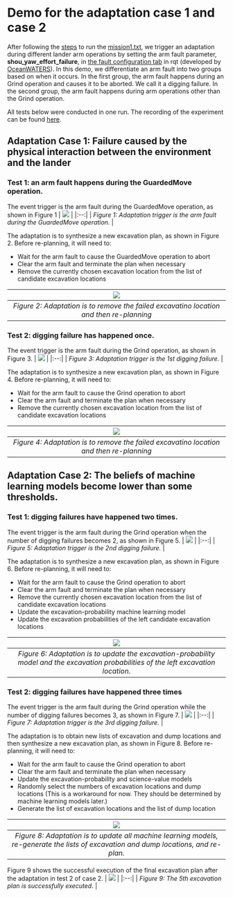 # Demo for the adaptation case 1 and case 2
After following the [steps](https://github.com/nasa-raspberry-si/autonomy/tree/ow8-rosnodes#run-the-raspberry-si-autonomy) to run the [mission1.txt](https://github.com/nasa-raspberry-si/autonomy/blob/ow8-rosnodes/evaluation/mission1.txt), we trigger an adaptation during different lander arm operations by setting the arm fault parameter, **shou\_yaw\_effort\_failure**, in [the fault configuration tab](https://github.com/nasa/ow_simulator/wiki/Fault-Injection-and-Modeling/2f5ede92df2704a68d7a1b0436e2dc81612a29c5) in rqt (developed by [OceanWATERS](https://github.com/nasa/ow_simulator)). In this demo, we differentiate an arm fault into two groups based on when it occurs. In the first group, the arm fault happens during an Grind operation and causes it to be aborted. We call it a digging failure. In the second group, the arm fault happens during arm operations other than the Grind operation.

All tests below were conducted in one run. The recording of the experiment can be found [here](https://pjamshid-nas.us6.quickconnect.to/vs/sharing/nT3s55MM#!bW92aWUtMjQ=).

## Adaptation Case 1: Failure caused by the physical interaction between the environment and the lander

### Test 1: an arm fault happens during the GuardedMove operation.
The event trigger is the arm fault during the GuardedMove operation, as shown in Figure 1
| ![](https://github.com/nasa-raspberry-si/autonomy/blob/ow8-rosnodes/demo/case1_arm_fault_during_GuardedMove_operation.png) | 
|:--:| 
| *Figure 1: Adaptation trigger is the arm fault during the GuardedMove operation.* |

The adaptation is to synthesize a new excavation plan, as shown in Figure 2. Before re-planning, it will need to:
  * Wait for the arm fault to cause the GuardedMove operation to abort
  * Clear the arm fault and terminate the plan when necessary
  * Remove the currently chosen excavation location from the list of candidate excavation locations

| ![](https://github.com/nasa-raspberry-si/autonomy/blob/ow8-rosnodes/demo/case1_arm_fault_during_GuardedMove_operation_adaptation.png) | 
|:--:| 
| *Figure 2: Adaptation is to remove the failed excavatino location and then re-planning* |

### Test 2: digging failure has happened once.
The event trigger is the arm fault during the Grind operation, as shown in Figure 3.
| ![](https://github.com/nasa-raspberry-si/autonomy/blob/ow8-rosnodes/demo/case1_arm_fault_during_Grind_operation_1st_time.png) | 
|:--:| 
| *Figure 3: Adaptation trigger is the 1st digging failure.* |

The adaptation is to synthesize a new excavation plan, as shown in Figure 4. Before re-planning, it will need to:
  * Wait for the arm fault to cause the Grind operation to abort
  * Clear the arm fault and terminate the plan when necessary
  * Remove the currently chosen excavation location from the list of candidate excavation locations

| ![](https://github.com/nasa-raspberry-si/autonomy/blob/ow8-rosnodes/demo/case1_arm_fault_during_Grind_operation_1st_time_adaptation.png) | 
|:--:| 
| *Figure 4: Adaptation is to remove the failed excavatino location and then re-planning* |

## Adaptation Case 2: The beliefs of machine learning models become lower than some thresholds.

### Test 1: digging failures have happened two times.
The event trigger is the arm fault during the Grind operation when the number of digging failures becomes 2, as shown in Figure 5.
| ![](https://github.com/nasa-raspberry-si/autonomy/blob/ow8-rosnodes/demo/case2_arm_fault_during_Grind_operation_2nd_time.png) | 
|:--:| 
| *Figure 5: Adaptation trigger is the 2nd digging failure.* |

The adaptation is to synthesize a new excavation plan, as shown in Figure 6. Before re-planning, it will need to:
  * Wait for the arm fault to cause the Grind operation to abort
  * Clear the arm fault and terminate the plan when necessary
  * Remove the currently chosen excavation location from the list of candidate excavation locations
  * Update the excavation-probability machine learning model
  * Update the excavation probabilities of the left candidate excavation locations

| ![](https://github.com/nasa-raspberry-si/autonomy/blob/ow8-rosnodes/demo/case2_arm_fault_during_Grind_operation_2nd_time_adaptation.png)| 
|:--:| 
| *Figure 6: Adaptation is to update the excavation-probability model and the excavation probabilities of the left excavation location.* |


### Test 2: digging failures have happened three times
The event trigger is the arm fault during the Grind operation while the number of digging failures becomes 3, as shown in Figure 7.
| ![](https://github.com/nasa-raspberry-si/autonomy/blob/ow8-rosnodes/demo/case2_arm_fault_during_Grind_operation_3rd_time.png) | 
|:--:| 
| *Figure 7: Adaptation trigger is the 3rd digging failure.* |

The adaptation is to obtain new lists of excavation and dump locations and then synthesize a new excavation plan, as shown in Figure 8. Before re-planning, it will need to:
  * Wait for the arm fault to cause the Grind operation to abort
  * Clear the arm fault and terminate the plan when necessary
  * Update the excavation-probability and science-value models
  * Randomly select the numbers of excavation locations and dump locations (This is a workaround for now. They should be determined by machine learning models later.)
  * Generate the list of excavation locations and the list of dump location

| ![](https://github.com/nasa-raspberry-si/autonomy/blob/ow8-rosnodes/demo/case2_arm_fault_during_Grind_operation_3rd_time.png) | 
|:--:| 
| *Figure 8: Adaptation is to update all machine learning models, re-generate the lists of excavation and dump locations, and re-plan.* |

Figure 9 shows the successful execution of the final excavation plan after the adaptation in test 2 of case 2.
| ![](https://github.com/nasa-raspberry-si/autonomy/blob/ow8-rosnodes/demo/case2_arm_fault_during_Grind_operation_3rd_time_adaptation_plan_succeeded.png) | 
|:--:| 
| *Figure 9: The 5th excavation plan is successfully executed.* |
